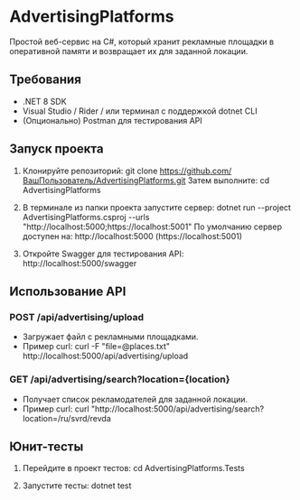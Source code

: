 # AdvertisingPlatforms

Простой веб-сервис на C#, который хранит рекламные площадки в оперативной памяти и возвращает их для заданной локации.

## Требования

- .NET 8 SDK
- Visual Studio / Rider / или терминал с поддержкой dotnet CLI
- (Опционально) Postman для тестирования API

## Запуск проекта

1. Клонируйте репозиторий: git clone https://github.com/ВашПользователь/AdvertisingPlatforms.git
    Затем выполните: cd AdvertisingPlatforms

2. В терминале из папки проекта запустите сервер: dotnet run --project AdvertisingPlatforms.csproj --urls "http://localhost:5000;https://localhost:5001"
    По умолчанию сервер доступен на: http://localhost:5000 (https://localhost:5001)

3. Откройте Swagger для тестирования API: http://localhost:5000/swagger

## Использование API

### POST /api/advertising/upload
- Загружает файл с рекламными площадками.
- Пример curl: curl -F "file=@places.txt" http://localhost:5000/api/advertising/upload

### GET /api/advertising/search?location={location}
- Получает список рекламодателей для заданной локации.
- Пример curl: curl "http://localhost:5000/api/advertising/search?location=/ru/svrd/revda

## Юнит-тесты

1. Перейдите в проект тестов: cd AdvertisingPlatforms.Tests

2. Запустите тесты: dotnet test
